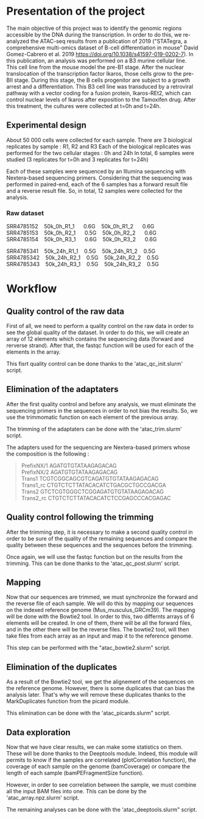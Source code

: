 <h1>Presentation of the project</h1>

The main objective of this project was to identify the genomic regions accessible by the DNA during the transcription. In order to do this, we re-analyzed the ATAC-seq results from a publication of 2019 ("STATegra, a comprehensive multi-omics dataset of B-cell differentiation in mouse" David Gomez-Cabrero et al. 2019 https://doi.org/10.1038/s41597-019-0202-7). In this publication, an analysis was performed on a B3 murine cellular line. This cell line from the mouse model the pre-B1 stage. After the nuclear translocation of the transcription factor Ikaros, those cells grow to the pre-BII stage. During this stage, the B cells progenitor are subject to a growth arrest and a differentiation.
This B3 cell line was transduced by a retroviral pathway with a vector coding for a fusion protein, Ikaros-REt2, which can control nuclear levels of Ikaros after exposition to the Tamoxifen drug.
After this treatment, the cultures were collected at t=0h and t=24h.

<h2>Experimental design</h2>

About 50 000 cells were collected for each sample. 
There are 3 biological replicates by sample : R1, R2 and R3
Each of the biological replicates was performed for the two cellular stages : 0h and 24h
In total, 6 samples were studied (3 replicates for t=0h and 3 replicates for t=24h)

Each of these samples were sequenced by an Illumina sequencing with Nextera-based sequencing primers. Considering that the sequencing was performed in paired-end, each of the 6 samples has a forward result file and a reverse result file. So, in total, 12 samples were collected for the analysis.

<h3>Raw dataset</h3>

SRR4785152&nbsp;&nbsp;&nbsp;&nbsp;50k_0h_R1_1&nbsp;&nbsp;&nbsp;&nbsp;&nbsp;&nbsp;0.6G&nbsp;&nbsp;&nbsp;&nbsp;50k_0h_R1_2&nbsp;&nbsp;&nbsp;&nbsp;&nbsp;&nbsp;0.6G<br>
SRR4785153&nbsp;&nbsp;&nbsp;&nbsp;50k_0h_R2_1&nbsp;&nbsp;&nbsp;&nbsp;&nbsp;&nbsp;0.5G&nbsp;&nbsp;&nbsp;&nbsp;50k_0h_R2_2&nbsp;&nbsp;&nbsp;&nbsp;&nbsp;&nbsp;0.6G<br>
SRR4785154&nbsp;&nbsp;&nbsp;&nbsp;50k_0h_R3_1&nbsp;&nbsp;&nbsp;&nbsp;&nbsp;&nbsp;0.6G&nbsp;&nbsp;&nbsp;&nbsp;50k_0h_R3_2&nbsp;&nbsp;&nbsp;&nbsp;&nbsp;&nbsp;0.6G<br>

SRR4785341&nbsp;&nbsp;&nbsp;&nbsp;50k_24h_R1_1&nbsp;&nbsp;&nbsp;&nbsp;0.5G&nbsp;&nbsp;&nbsp;&nbsp;50k_24h_R1_2&nbsp;&nbsp;&nbsp;&nbsp;0.5G<br>
SRR4785342&nbsp;&nbsp;&nbsp;&nbsp;50k_24h_R2_1&nbsp;&nbsp;&nbsp;&nbsp;0.5G&nbsp;&nbsp;&nbsp;&nbsp;50k_24h_R2_2&nbsp;&nbsp;&nbsp;&nbsp;0.5G<br>
SRR4785343&nbsp;&nbsp;&nbsp;&nbsp;50k_24h_R3_1&nbsp;&nbsp;&nbsp;&nbsp;0.5G&nbsp;&nbsp;&nbsp;&nbsp;50k_24h_R3_2&nbsp;&nbsp;&nbsp;&nbsp;0.5G<br>

<h1>Workflow</h1>
<h2>Quality control of the raw data</h2>

First of all, we need to perform a quality control on the raw data in order to see the global quality of the dataset. In order to do this, we will create an array of 12 elements which contains the sequencing data (forward and rerverse strand). After that, the fastqc function will be used for each of the elements in the array.

This fisrt quality control can be done thanks to the 'atac_qc_init.slurm' script.

<h2>Elimination of the adaptaters</h2>

After the first quality control and before any analysis, we must eliminate the sequencing primers in the sequences in order to not bias the results. So, we use the trimmomatic function on each element of the previous array.

The trimming of the adaptaters can be done with the 'atac_trim.slurm' script.

The adapters used for the sequencing are Nextera-based primers whose the composition is the following : 
>PrefixNX/1
AGATGTGTATAAGAGACAG<br>
>PrefixNX/2
AGATGTGTATAAGAGACAG<br>
>Trans1
TCGTCGGCAGCGTCAGATGTGTATAAGAGACAG<br>
>Trans1_rc
CTGTCTCTTATACACATCTGACGCTGCCGACGA<br>
>Trans2
GTCTCGTGGGCTCGGAGATGTGTATAAGAGACAG<br>
>Trans2_rc
CTGTCTCTTATACACATCTCCGAGCCCACGAGAC<br>

<h2>Quality control following the trimming</h2>

After the trimming step, it is necessary to make a second quality control in order to be sure of the quality of the remaining sequences and compare the quality between these sequences and the sequences before the trimming.

Once again, we will use the fastqc function but on the results from the trimming.
This can be done thanks to the 'atac_qc_post.slurm' script.

<h2>Mapping</h2>

Now that our sequences are trimmed, we must synchronize the forward and the reverse file of each sample. We will do this by mapping our sequences on the indexed reference genome (Mus_musculus_GRCm39). The mapping will be done with the Bowtie2 tool. 
In order to this, two differnts arrays of 6 elements will be created. In one of them, there will be all the forward files, and in the other there will be the reverse files. The bowtie2 tool, will then take files from each array as an input and map it to the reference genome.

This step can be performed with the "atac_bowtie2.slurm" script.

<h2>Elimination of the duplicates</h2>

As a result of the Bowtie2 tool, we get the alignement of the sequences on the reference genome. However, there is some duplicates that can bias the analysis later. That's why we will remove these duplicates thanks to the MarkDuplicates function from the picard module.

This elimination can be done with the 'atac_picards.slurm" script.

<h2>Data exploration</h2>

Now that we have clear results, we can make some statistics on them. These will be done thanks to the Deeptools module. Indeed, this module will permits to know if the samples are correlated (plotCorrelation function), the coverage of each sample on the genome (bamCoverage) or compare the length of each sample (bamPEFragmentSize function).

However, in order to see correlation between the sample, we must combine all the input BAM files into one. This can be done by the 'atac_array.npz.slurm' script.

The remaining analyses can be done with the 'atac_deeptools.slurm" script.

